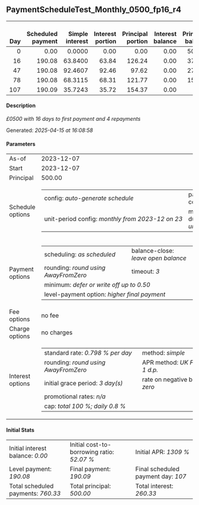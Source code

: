 <h2>PaymentScheduleTest_Monthly_0500_fp16_r4</h2><table><thead style="vertical-align: bottom;"><th style="text-align: right;">Day</th><th style="text-align: right;">Scheduled payment</th><th style="text-align: right;">Simple interest</th><th style="text-align: right;">Interest portion</th><th style="text-align: right;">Principal portion</th><th style="text-align: right;">Interest balance</th><th style="text-align: right;">Principal balance</th><th style="text-align: right;">Total simple interest</th><th style="text-align: right;">Total interest</th><th style="text-align: right;">Total principal</th></thead><tr style="text-align: right;"><td class="ci00">0</td><td class="ci01" style="white-space: nowrap;">0.00</td><td class="ci02">0.0000</td><td class="ci03">0.00</td><td class="ci04">0.00</td><td class="ci05">0.00</td><td class="ci06">500.00</td><td class="ci07">0.0000</td><td class="ci08">0.00</td><td class="ci09">0.00</td></tr><tr style="text-align: right;"><td class="ci00">16</td><td class="ci01" style="white-space: nowrap;">190.08</td><td class="ci02">63.8400</td><td class="ci03">63.84</td><td class="ci04">126.24</td><td class="ci05">0.00</td><td class="ci06">373.76</td><td class="ci07">63.8400</td><td class="ci08">63.84</td><td class="ci09">126.24</td></tr><tr style="text-align: right;"><td class="ci00">47</td><td class="ci01" style="white-space: nowrap;">190.08</td><td class="ci02">92.4607</td><td class="ci03">92.46</td><td class="ci04">97.62</td><td class="ci05">0.00</td><td class="ci06">276.14</td><td class="ci07">156.3007</td><td class="ci08">156.30</td><td class="ci09">223.86</td></tr><tr style="text-align: right;"><td class="ci00">78</td><td class="ci01" style="white-space: nowrap;">190.08</td><td class="ci02">68.3115</td><td class="ci03">68.31</td><td class="ci04">121.77</td><td class="ci05">0.00</td><td class="ci06">154.37</td><td class="ci07">224.6123</td><td class="ci08">224.61</td><td class="ci09">345.63</td></tr><tr style="text-align: right;"><td class="ci00">107</td><td class="ci01" style="white-space: nowrap;">190.09</td><td class="ci02">35.7243</td><td class="ci03">35.72</td><td class="ci04">154.37</td><td class="ci05">0.00</td><td class="ci06">0.00</td><td class="ci07">260.3366</td><td class="ci08">260.33</td><td class="ci09">500.00</td></tr></table><p><h4>Description</h4><i>£0500 with 16 days to first payment and 4 repayments</i></p><p>Generated: <i>2025-04-15 at 16:08:58</i></p><h4>Parameters</h4><table><tr><td>As-of</td><td>2023-12-07</td></tr><tr><td>Start</td><td>2023-12-07</td></tr><tr><td>Principal</td><td>500.00</td></tr><tr><td>Schedule options</td><td><table><tr><td>config: <i>auto-generate schedule</i></td><td>payment count: <i>4</i></td></tr><tr><td style="white-space: nowrap;">unit-period config: <i>monthly from 2023-12 on 23</i></td><td>max duration: <i>unlimited</i></td></tr></table></td></tr><tr><td>Payment options</td><td><table><tr><td>scheduling: <i>as scheduled</i></td><td>balance-close: <i>leave&nbsp;open&nbsp;balance</i></td></tr><tr><td>rounding: <i>round using AwayFromZero</i></td><td>timeout: <i>3</i></td></tr><tr><td colspan='2'>minimum: <i>defer&nbsp;or&nbsp;write&nbsp;off&nbsp;up&nbsp;to&nbsp;0.50</i></td></tr><tr><td colspan='2'>level-payment option: <i>higher&nbsp;final&nbsp;payment</i></td></tr></table></td></tr><tr><td>Fee options</td><td>no fee</td></tr><tr><td>Charge options</td><td>no charges</td></tr><tr><td>Interest options</td><td><table><tr><td>standard rate: <i>0.798 % per day</i></td><td>method: <i>simple</i></td></tr><tr><td>rounding: <i>round using AwayFromZero</i></td><td>APR method: <i>UK FCA to 1 d.p.</i></td></tr><tr><td>initial grace period: <i>3 day(s)</i></td><td>rate on negative balance: <i>zero</i></td></tr><tr><td colspan="2">promotional rates: <i><i>n/a</i></i></td></tr><tr><td colspan="2">cap: <i>total 100 %; daily 0.8 %</td></tr></table></td></tr></table><h4>Initial Stats</h4><table><tr><td>Initial interest balance: <i>0.00</i></td><td>Initial cost-to-borrowing ratio: <i>52.07 %</i></td><td>Initial APR: <i>1309 %</i></td></tr><tr><td>Level payment: <i>190.08</i></td><td>Final payment: <i>190.09</i></td><td>Final scheduled payment day: <i>107</i></td></tr><tr><td>Total scheduled payments: <i>760.33</i></td><td>Total principal: <i>500.00</i></td><td>Total interest: <i>260.33</i></td></tr></table>
